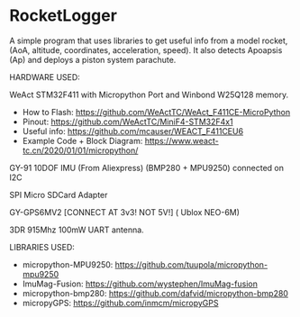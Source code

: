 # RocketLogger
A simple program that uses libraries to get useful info from a model rocket, (AoA, altitude, coordinates, acceleration, speed). It also detects Apoapsis (Ap) and deploys a piston system parachute.

HARDWARE USED:

WeAct STM32F411 with Micropython Port and Winbond W25Q128 memory.
  - How to Flash: https://github.com/WeActTC/WeAct_F411CE-MicroPython
  - Pinout: https://github.com/WeActTC/MiniF4-STM32F4x1
  - Useful info: https://github.com/mcauser/WEACT_F411CEU6
  - Example Code + Block Diagram: https://www.weact-tc.cn/2020/01/01/micropython/ 

GY-91 10DOF IMU (From Aliexpress) (BMP280 + MPU9250) connected on I2C

SPI Micro SDCard Adapter

GY-GPS6MV2 [CONNECT AT 3v3! NOT 5V!] ( Ublox NEO-6M)

3DR 915Mhz 100mW UART antenna.

LIBRARIES USED:
  - micropython-MPU9250: https://github.com/tuupola/micropython-mpu9250
  - ImuMag-Fusion: https://github.com/wystephen/ImuMag-fusion
  - micropython-bmp280: https://github.com/dafvid/micropython-bmp280
  - micropyGPS: https://github.com/inmcm/micropyGPS
